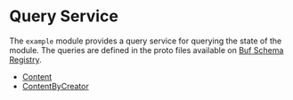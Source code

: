# Query Service

The `example` module provides a query service for querying the state of the module. The queries are defined in the proto files available on [Buf Schema Registry](https://buf.build/chora/mods).

<!-- listed alphabetically -->

- [Content](https://buf.build/chora/mods/docs/main:chora.example.v1#chora.example.v1.Query.Content)
- [ContentByCreator](https://buf.build/chora/mods/docs/main:chora.example.v1#chora.example.v1.Query.ContentByCreator)

